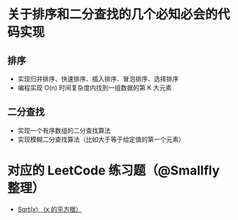 # 关于排序和二分查找的几个必知必会的代码实现

## 排序

- 实现归并排序、快速排序、插入排序、冒泡排序、选择排序
- 编程实现 O(n) 时间复杂度内找到一组数据的第 K 大元素

## 二分查找

- 实现一个有序数组的二分查找算法
- 实现模糊二分查找算法（比如大于等于给定值的第一个元素）

# 对应的 LeetCode 练习题（@Smallfly 整理）

- [Sqrt(x) （x 的平方根）](https://leetcode-cn.com/problems/sqrtx/)
